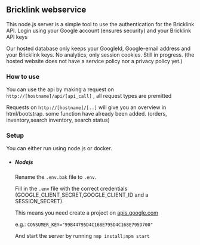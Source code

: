 Bricklink webservice
--
This node.js server is a simple tool to use the authentication for the Bricklink API. Login using your Google account (ensures security) and your Bricklink API keys

Our hosted database only keeps your GoogleId, Google-email address and your Bricklink keys. No analytics, only session cookies. Still in progress.  (the hosted website does not have a service policy nor a privacy policy yet.)
### How to use
You can use the api by making a request on `http://[hostname]/api/[api_call]` , all request types are premitted 

Requests on `http://[hostname]/[..]` will give you an overview in html/bootstrap. some function have already been added. (orders, inventory,search inventory, search status)

### Setup
You can either run using node.js or docker.

- ##### Nodejs
    Rename the `.env.bak` file to `.env`.
    
    Fill in the `.env` file with the correct credentials (GOOGLE_CLIENT_SECRET,GOOGLE_CLIENT_ID and a SESSION_SECRET).
    
    This means you need create a project on [apis.google.com](https://console.developers.google.com/apis/)
    
    e.g.: `CONSUMER_KEY="99B44795D4C168E795D4C168E795D700"`
    
    And start the server by running `nmp install;npm start`
    

